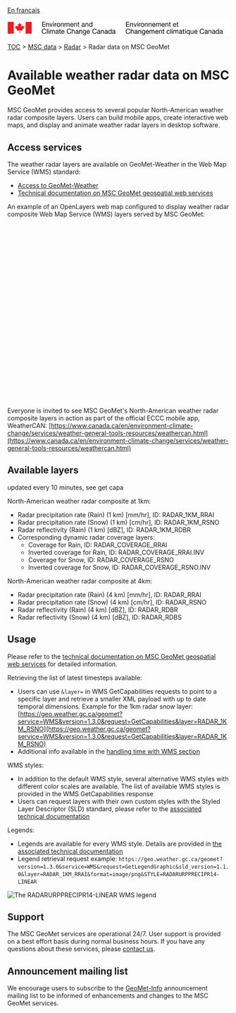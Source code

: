[En français](readme_radar-geomet_fr.md)

![ECCC logo](../../img_eccc-logo.png)

[TOC](../../readme_en.md) > [MSC data](../readme_en.md) > [Radar](readme_radar_en.md) > Radar data on MSC GeoMet

# Available weather radar data on MSC GeoMet

MSC GeoMet provides access to several popular North-American weather radar composite layers. Users can build mobile apps, create interactive web maps, and display and animate weather radar layers in desktop software.

## Access services

The weather radar layers are available on GeoMet-Weather in the Web Map Service (WMS) standard:

* [Access to GeoMet-Weather](../../msc-geomet/readme_en.md)
* [Technical documentation on MSC GeoMet geospatial web services](../../msc-geomet/web-services_en.md)

An example of an OpenLayers web map configured to display weather radar composite Web Map Service (WMS) layers served by MSC GeoMet:

<div id="map" style="height: 400px"></div>

Everyone is invited to see MSC GeoMet's North-American weather radar composite layers in action as part of the official ECCC mobile app, WeatherCAN: [https://www.canada.ca/en/environment-climate-change/services/weather-general-tools-resources/weathercan.html](https://www.canada.ca/en/environment-climate-change/services/weather-general-tools-resources/weathercan.html)

## Available layers

updated every 10 minutes, see get capa 

North-American weather radar composite at 1km:

* Radar precipitation rate (Rain) (1 km) [mm/hr], ID: RADAR_1KM_RRAI
* Radar precipitation rate (Snow) (1 km) [cm/hr], ID: RADAR_1KM_RSNO
* Radar reflectivity (Rain) (1 km) [dBZ], ID: RADAR_1KM_RDBR
* Corresponding dynamic radar coverage layers:
    * Coverage for Rain, ID: RADAR_COVERAGE_RRAI
    * Inverted coverage for Rain, ID: RADAR_COVERAGE_RRAI.INV
    * Coverage for Snow, ID: RADAR_COVERAGE_RSNO
    * Inverted coverage for Snow, ID: RADAR_COVERAGE_RSNO.INV

North-American weather radar composite at 4km:

* Radar precipitation rate (Rain) (4 km) [mm/hr], ID: RADAR_RRAI
* Radar precipitation rate (Snow) (4 km) [cm/hr], ID: RADAR_RSNO
* Radar reflectivity (Rain) (4 km) [dBZ], ID: RADAR_RDBR
* Radar reflectivity (Snow) (4 km) [dBZ], ID: RADAR_RDBS


## Usage

Please refer to the [technical documentation on MSC GeoMet geospatial web services](../../msc-geomet/web-services_en.md) for detailed information.

Retrieving the list of latest timesteps available:

* Users can use `&layer=` in WMS GetCapabilities requests to point to a specific layer and retrieve a smaller XML payload with up to date temporal dimensions. Example for the 1km radar snow layer: [https://geo.weather.gc.ca/geomet?service=WMS&version=1.3.0&request=GetCapabilities&layer=RADAR_1KM_RSNO](https://geo.weather.gc.ca/geomet?service=WMS&version=1.3.0&request=GetCapabilities&layer=RADAR_1KM_RSNO)
* Additional info available in the [handling time with WMS section](../../msc-geomet/web-services_en/#handling-time)

WMS styles:

* In addition to the default WMS style, several alternative WMS styles with different color scales are available. The list of available WMS styles is provided in the WMS GetCapabilities response
* Users can request layers with their own custom styles with the Styled Layer Descriptor (SLD) standard, please refer to the [associated technical documentation](../../msc-geomet/web-services_en/#handling-styles)

Legends:

* Legends are available for every WMS style. Details are provided in [the associated technical documentation](../../msc-geomet/web-services_en/#wms-getlegendgraphic)
* Legend retrieval request example: `https://geo.weather.gc.ca/geomet?version=1.3.0&service=WMS&request=GetLegendGraphic&sld_version=1.1.0&layer=RADAR_1KM_RRAI&format=image/png&STYLE=RADARURPPRECIPR14-LINEAR`

![The RADARURPPRECIPR14-LINEAR WMS legend](https://geo.weather.gc.ca/geomet?version=1.3.0&service=WMS&request=GetLegendGraphic&sld_version=1.1.0&layer=RADAR_1KM_RRAI&format=image/png&STYLE=RADARURPPRECIPR14-LINEAR)

## Support

The MSC GeoMet services are operational 24/7. User support is provided on a best effort basis during normal business hours. If you have any questions about these services, please [contact us](https://weather.gc.ca/mainmenu/contact_us_e.html).


## Announcement mailing list

We encourage users to subscribe to the [GeoMet-Info](https://lists.ec.gc.ca/cgi-bin/mailman/listinfo/geomet-info) announcement mailing list to be informed of enhancements and changes to the MSC GeoMet services.

<link rel="stylesheet" href="https://cdnjs.cloudflare.com/ajax/libs/openlayers/4.6.5/ol.css" integrity="sha256-rQq4Fxpq3LlPQ8yP11i6Z2lAo82b6ACDgd35CKyNEBw=" crossorigin="anonymous" />
<script src="https://cdnjs.cloudflare.com/ajax/libs/openlayers/4.6.5/ol.js" integrity="sha256-77IKwU93jwIX7zmgEBfYGHcmeO0Fx2MoWB/ooh9QkBA=" crossorigin="anonymous"></script>
<script type="text/javascript">
      var map = new ol.Map({
        target: 'map',
        layers: [
          new ol.layer.Tile({
            source: new ol.source.OSM()
          }),
          new ol.layer.Tile({
            source: new ol.source.TileWMS({
                format: 'image/png',
                url: 'https://geo.weather.gc.ca/geomet/',
                params: {'LAYERS': 'RADAR_1KM_RSNO', 'TILED': true},
            })
          new ol.layer.Tile({
            source: new ol.source.TileWMS({
                format: 'image/png',
                url: 'https://geo.weather.gc.ca/geomet/',
                params: {'LAYERS': 'RADAR_COVERAGE_RSNO.INV', 'TILED': true},
            })
          })
        ],
        view: new ol.View({
          center: ol.proj.fromLonLat([-97, 57]),
          zoom: 3
        })
      });
</script>